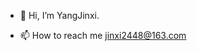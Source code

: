 - 👋 Hi, I’m YangJinxi.

- 📫 How to reach me jinxi2448@163.com

<!---
yangjx66/yangjx66 is a ✨ special ✨ repository because its `README.md` (this file) appears on your GitHub profile.
You can click the Preview link to take a look at your changes.
--->
